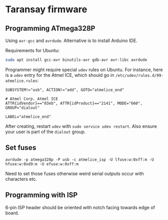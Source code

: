 Taransay firmware
=================

Programming ATmega328P
----------------------

Using `avr-gcc` and `avrdude`. Alternative is to install Arduino IDE.

Requirements for Ubuntu:

```bash
sudo apt install gcc-avr binutils-avr gdb-avr avr-libc avrdude
```

Programmer might require special `udev` rules on Ubuntu. For instance, here is a
`udev` entry for the Atmel ICE, which should go in `/etc/udev/rules.d/99-atmelice.rules`:

```
SUBSYSTEM!="usb", ACTION!="add", GOTO="atmelice_end"

# Atmel Corp. Atmel ICE
ATTR{idVendor}=="03eb", ATTR{idProduct}=="2141", MODE="660", GROUP="dialout"

LABEL="atmelice_end"
```

After creating, restart `udev` with `sudo service udev restart`. Also ensure your user
is part of the `dialout` group.

Set fuses
---------

```
avrdude -p atmega328p -P usb -c atmelice_isp -U lfuse:w:0xff:m -U hfuse:w:0xd9:m -U efuse:w:0xff:m
```

Need to set those fuses otherwise weird serial outputs occur with characters etc.

Programming with ISP
--------------------

6-pin ISP header should be oriented with notch facing towards edge of board.
